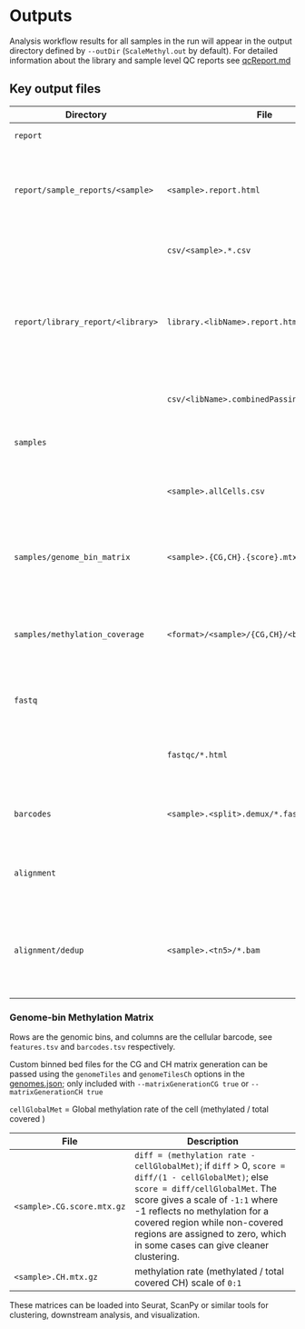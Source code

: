 # Outputs

Analysis workflow results for all samples in the run will appear in the output directory defined by `--outDir` (`ScaleMethyl.out` by default). 
For detailed information about the library and sample level QC reports see [qcReport.md](qcReport.md)

## Key output files
| Directory | File | Description |
|-----------|------|-------------|
| `report` | | QC reports and statistics |
| `report/sample_reports/<sample>` | `<sample>.report.html` | An interactive standalone HTML report including key metrics/figures for each sample |
|                  | `csv/<sample>.*.csv` | Sample metrics in csv format |
| `report/library_report/<library>` | `library.<libName>.report.html` | Barcode summary and demultiplexing statistics for the whole library (potentially multiple samples) |
|                  | `csv/<libName>.combinedPassingCellStats.csv` | Key metrics for passing cells for the whole library |
| `samples` | | Single-cell methylation outputs |
|           | `<sample>.allCells.csv` | Metrics per cell-barcode, including barcodes / well positions |
| `samples/genome_bin_matrix` | `<sample>.{CG,CH}.{score}.mtx.gz` | CG and CH binned genome-wide matrix files in Matrix Market format |
| `samples/methylation_coverage` | `<format>/<sample>/{CG,CH}/<barcode>.*` | Per-cell methylation calls in bismark .cov, .allc or amethyst .h5 format |
| `fastq` | | Fastq generation, QC and processing |
|         | `fastqc/*.html` | [fastqc](https://github.com/s-andrews/FastQC) report for each fastq file in the sequencing library |
| `barcodes` | `<sample>.<split>.demux/*.fastq.gz` | Demultiplexed sample fastq files; only included with `--fastqOut true` |
| `alignment` | | Outputs of Bisulfite alignment, split per sample / Tn5-barcode |
| `alignment/dedup` | `<sample>.<tn5>/*.bam` | Deduplicated alignment output, with single-cell barcode and UMI information in tags |

### Genome-bin Methylation Matrix
Rows are the genomic bins, and columns are the cellular barcode, see `features.tsv` and `barcodes.tsv` respectively.

Custom binned bed files for the CG and CH matrix generation can be passed using the `genomeTiles` and `genomeTilesCh` options in the [genomes.json](genomes.md); only included with `--matrixGenerationCG true` or `--matrixGenerationCH true` 

`cellGlobalMet` = Global methylation rate of the cell (methylated / total covered )

| File | Description |
|------|-------------|
| `<sample>.CG.score.mtx.gz` | `diff = (methylation rate - cellGlobalMet)`; if `diff` > 0, `score = diff/(1 - cellGlobalMet)`; else `score = diff/cellGlobalMet`. The score gives a scale of `-1:1` where -1 reflects no methylation for a covered region while non-covered regions are assigned to zero, which in some cases can give cleaner clustering. |
| `<sample>.CH.mtx.gz` | methylation rate (methylated / total covered CH) scale of `0:1` | 

These matrices can be loaded into Seurat, ScanPy or similar tools for clustering, downstream analysis, and visualization.
